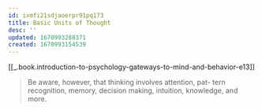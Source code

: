 ```yaml
---
id: ixmfi21sdjaoerpr91pq173
title: Basic Units of Thought
desc: ''
updated: 1670993288371
created: 1670993154539
---
```


[[_.book.introduction-to-psychology-gateways-to-mind-and-behavior-e13]]

> Be aware, however, that thinking involves attention, pat- tern recognition, memory, decision making, intuition, knowledge, and more.